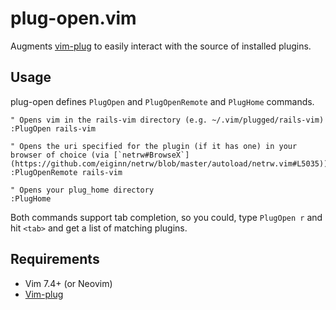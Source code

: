 plug-open.vim
===

Augments [vim-plug](https://github.com/junegunn/vim-plug) to easily interact with the source of installed plugins.

Usage
---

plug-open defines `PlugOpen` and `PlugOpenRemote` and `PlugHome` commands.

```viml
" Opens vim in the rails-vim directory (e.g. ~/.vim/plugged/rails-vim)
:PlugOpen rails-vim

" Opens the uri specified for the plugin (if it has one) in your browser of choice (via [`netrw#BrowseX`](https://github.com/eiginn/netrw/blob/master/autoload/netrw.vim#L5035))
:PlugOpenRemote rails-vim

" Opens your plug_home directory
:PlugHome
```

Both commands support tab completion, so you could, type `PlugOpen r` and hit `<tab>` and get a list of matching plugins.

Requirements
---

- Vim 7.4+ (or Neovim)
- [Vim-plug](https://github.com/junegunn/vim-plug)
